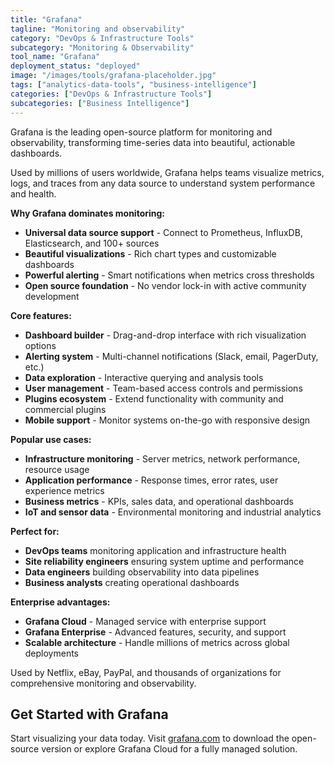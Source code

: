 ```yaml
---
title: "Grafana"
tagline: "Monitoring and observability"
category: "DevOps & Infrastructure Tools"
subcategory: "Monitoring & Observability"
tool_name: "Grafana"
deployment_status: "deployed"
image: "/images/tools/grafana-placeholder.jpg"
tags: ["analytics-data-tools", "business-intelligence"]
categories: ["DevOps & Infrastructure Tools"]
subcategories: ["Business Intelligence"]
---
```

Grafana is the leading open-source platform for monitoring and observability, transforming time-series data into beautiful, actionable dashboards.

Used by millions of users worldwide, Grafana helps teams visualize metrics, logs, and traces from any data source to understand system performance and health.

**Why Grafana dominates monitoring:**
- **Universal data source support** - Connect to Prometheus, InfluxDB, Elasticsearch, and 100+ sources
- **Beautiful visualizations** - Rich chart types and customizable dashboards
- **Powerful alerting** - Smart notifications when metrics cross thresholds
- **Open source foundation** - No vendor lock-in with active community development

**Core features:**
- **Dashboard builder** - Drag-and-drop interface with rich visualization options
- **Alerting system** - Multi-channel notifications (Slack, email, PagerDuty, etc.)
- **Data exploration** - Interactive querying and analysis tools
- **User management** - Team-based access controls and permissions
- **Plugins ecosystem** - Extend functionality with community and commercial plugins
- **Mobile support** - Monitor systems on-the-go with responsive design

**Popular use cases:**
- **Infrastructure monitoring** - Server metrics, network performance, resource usage
- **Application performance** - Response times, error rates, user experience metrics
- **Business metrics** - KPIs, sales data, and operational dashboards
- **IoT and sensor data** - Environmental monitoring and industrial analytics

**Perfect for:**
- **DevOps teams** monitoring application and infrastructure health
- **Site reliability engineers** ensuring system uptime and performance
- **Data engineers** building observability into data pipelines
- **Business analysts** creating operational dashboards

**Enterprise advantages:**
- **Grafana Cloud** - Managed service with enterprise support
- **Grafana Enterprise** - Advanced features, security, and support
- **Scalable architecture** - Handle millions of metrics across global deployments

Used by Netflix, eBay, PayPal, and thousands of organizations for comprehensive monitoring and observability.

## Get Started with Grafana

Start visualizing your data today. Visit [grafana.com](https://grafana.com) to download the open-source version or explore Grafana Cloud for a fully managed solution.